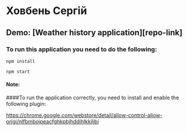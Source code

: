 # Ховбень Сергій
## Demo: [Weather history application][repo-link]

### To run this application you need to do the following:

```
npm install
```

```
npm start
```

#### Note:
####To run the application correctly, you need to install and enable the following plugin:

https://chrome.google.com/webstore/detail/allow-control-allow-origi/nlfbmbojpeacfghkpbjhddihlkkiljbi

